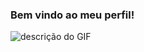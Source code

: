 ### Bem vindo ao meu perfil!

![descrição do GIF](https://media1.tenor.com/m/r5TnkumodAQAAAAC/tobi-dancando.gif)
